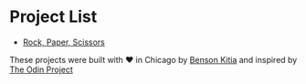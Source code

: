 # Project List

* [Rock, Paper, Scissors](/rock-paper-scissors/index.html)

These projects were built with ♥ in Chicago by [Benson Kitia](https://kitia.dev) and inspired by [The Odin Project](https://www.theodinproject.com/)

